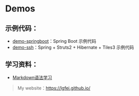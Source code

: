 # Demos

## 示例代码：

- [demo-springboot](https://github.com/lgfei/demos/tree/master/demo-springboot)：Spring Boot 示例代码
- [demo-ssh](https://github.com/lgfei/demos/tree/master/demo-ssh)：Spring + Struts2 + Hibernate + Tiles3 示例代码

## 学习资料：

- [Markdown语法学习](https://github.com/guodongxiaren/README)

> My website：https://lgfei.github.io/
